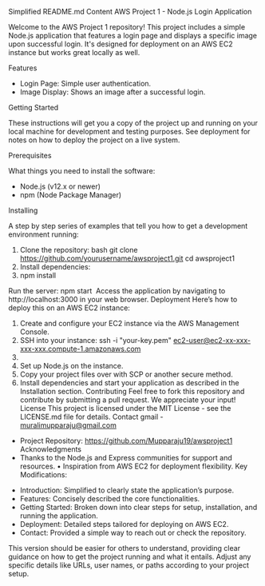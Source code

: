 
Simplified README.md Content
 AWS Project 1 - Node.js Login Application

Welcome to the AWS Project 1 repository! This project includes a simple Node.js application that features a login page and displays a specific image upon successful login. It's designed for deployment on an AWS EC2 instance but works great locally as well.

 Features

- Login Page: Simple user authentication.
- Image Display: Shows an image after a successful login.

 Getting Started

These instructions will get you a copy of the project up and running on your local machine for development and testing purposes. See deployment for notes on how to deploy the project on a live system.

 Prerequisites

What things you need to install the software:

- Node.js (v12.x or newer)
- npm (Node Package Manager)

 Installing

A step by step series of examples that tell you how to get a development environment running:

1. Clone the repository:
   bash
   git clone https://github.com/yourusername/awsproject1.git
   cd awsproject1
1. Install dependencies:   
2. npm install

Run the server: npm start
 Access the application by navigating to http://localhost:3000 in your web browser.
Deployment
Here’s how to deploy this on an AWS EC2 instance:
1. Create and configure your EC2 instance via the AWS Management Console.
2. SSH into your instance: ssh -i "your-key.pem" ec2-user@ec2-xx-xxx-xxx-xxx.compute-1.amazonaws.com
3. 
4. Set up Node.js on the instance.
5. Copy your project files over with SCP or another secure method.
6. Install dependencies and start your application as described in the Installation section.
Contributing
Feel free to fork this repository and contribute by submitting a pull request. We appreciate your input!
License
This project is licensed under the MIT License - see the LICENSE.md file for details.
Contact
gmail  - muralimupparaju@gmail.com
* Project Repository: https://github.com/Mupparaju19/awsproject1
Acknowledgments
* Thanks to the Node.js and Express communities for support and resources.
	•	Inspiration from AWS EC2 for deployment flexibility.
 Key Modifications:
- Introduction: Simplified to clearly state the application’s purpose.
- Features: Concisely described the core functionalities.
- Getting Started: Broken down into clear steps for setup, installation, and running the application.
- Deployment: Detailed steps tailored for deploying on AWS EC2.
- Contact: Provided a simple way to reach out or check the repository.

This version should be easier for others to understand, providing clear guidance on how to get the project running and what it entails. Adjust any specific details like URLs, user names, or paths according to your project setup.
